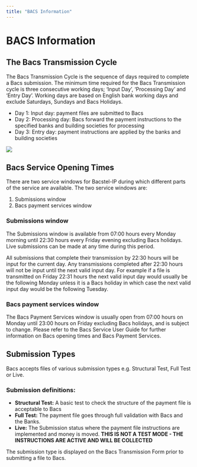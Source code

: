 ```yaml
---
title: "BACS Information"
---
```


# BACS Information

## The Bacs Transmission Cycle 

The Bacs Transmission Cycle is the sequence of days required to complete a Bacs submission. The minimum time required for the Bacs Transmission cycle is three consecutive working days; ‘Input Day’, ‘Processing Day’ and ‘Entry Day’. Working days are based on English bank working days and exclude Saturdays, Sundays and Bacs Holidays. 

 * Day 1: Input day: payment files are submitted to Bacs
 * Day 2: Processing day: Bacs forward the payment instructions to the specified banks and building societies for processing  
 * Day 3: Entry day: payment instructions are applied by the banks and building societies
 
 ![](/assets/mosaic-submit-bacs-days.png)

## Bacs Service Opening Times 

There are two service windows for Bacstel-IP during which different parts of the service are available. The two service windows are: 

 1. Submissions window 
 1. Bacs payment services window 

### Submissions window 

The Submissions window is available from 07:00 hours every Monday morning until 22:30 hours every Friday evening excluding Bacs holidays. Live submissions can be made at any time during this period. 

All submissions that complete their transmission by 22:30 hours will be input for the current day. Any transmissions completed after 22:30 hours will not be input until the next valid input day. For example if a file is transmitted on Friday 22:31 hours the next valid input day would usually be the following Monday unless it is a Bacs  holiday in which case the next valid input day would be the following Tuesday. 

### Bacs payment services window 

The Bacs Payment Services window is usually open from 07:00 hours on Monday until 23:00 hours on Friday excluding Bacs holidays, and is subject to change.  Please refer to the Bacs Service User Guide for further information on Bacs opening times and Bacs Payment Services. 

## Submission Types 

Bacs accepts files of various submission types e.g. Structural Test, Full Test or Live.  

### Submission definitions: 

 * **Structural Test:** A basic test to check the structure of the payment file is acceptable to Bacs 
 * **Full Test:** The payment file goes through full validation with Bacs and the Banks. 
 * **Live:** The Submission status where the payment file instructions are implemented and money is moved. **THIS IS NOT A TEST MODE - THE INSTRUCTIONS ARE ACTIVE AND WILL BE COLLECTED**

The submission type is displayed on the Bacs Transmission Form prior to submitting a file to Bacs. 